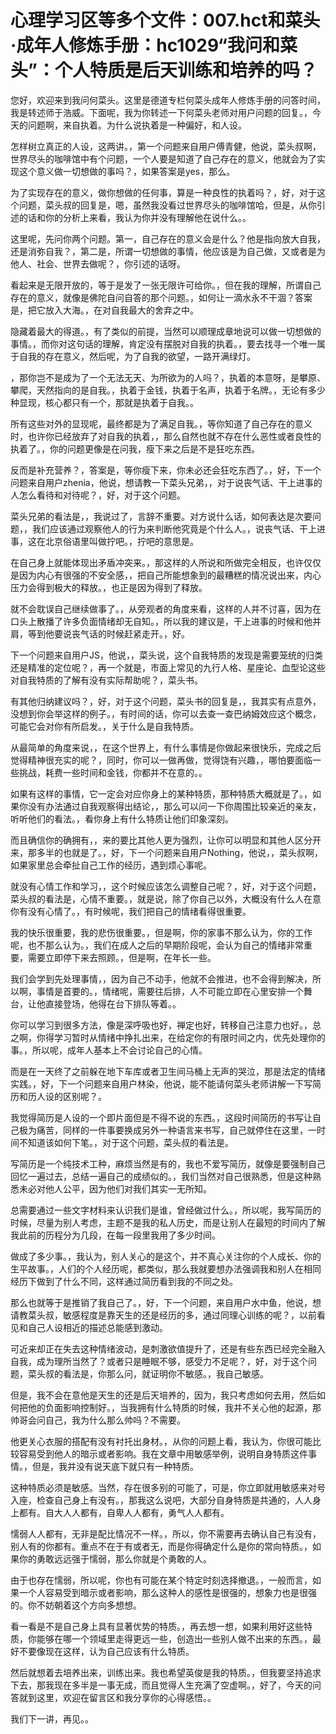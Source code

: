 # 心理学习区等多个文件：007.hct和菜头·成年人修炼手册：hc1029“我问和菜头”：个人特质是后天训练和培养的吗？

您好，欢迎来到我问何菜头。这里是德道专栏何菜头成年人修炼手册的问答时间，我是转述师于浩威。下面呢，我为你转述一下何菜头老师对用户问题的回复。，今天的问题啊，来自执着。为什么说执着是一种偏好，和人设。

怎样树立真正的人设，这两讲。，第一个问题来自用户傅青健，他说，菜头叔啊，世界尽头的咖啡馆中有个问题，一个人要是知道了自己存在的意义，他就会为了实现这个意义做一切想做的事吗？，如果答案是yes，那么。

为了实现存在的意义，做你想做的任何事，算是一种良性的执着吗？，好，对于这个问题，菜头叔的回复是，嗯，虽然我没看过世界尽头的咖啡馆哈，但是，从你引述的话和你的分析上来看，我认为你并没有理解他在说什么。。

这里呢，先问你两个问题。第一，自己存在的意义会是什么？他是指向放大自我，还是消弥自我？，第二是，所谓一切想做的事情，他应该是为自己做，又或者是为他人、社会、世界去做呢？，你引述的话呀。

看起来是无限开放的，等于是发了一张无限许可给你。，但在我的理解，所谓自己存在的意义，就像是佛陀自问自答的那个问题。，如何让一滴水永不干涸？答案是，把它放入大海。，在对自我最大的舍弃之中。

隐藏着最大的得道。，有了类似的前提，当然可以顺理成章地说可以做一切想做的事情。，而你对这句话的理解，肯定没有摆脱对自我的执着。，要去找寻一个唯一属于自我的存在意义，然后呢，为了自我的欲望，一路开满绿灯。

，那你岂不是成为了一个无法无天、为所欲为的人吗？，执着的本意呀，是攀原、攀爬，天然指向的是自我。，执着于金钱，执着于名声，执着于名牌。，无论有多少种显现，核心都只有一个，那就是执着于自我。。

所有这些对外的显现呢，最终都是为了满足自我。，等你知道了自己存在的意义时，也许你已经放弃了对自我的执着，，那么自然也就不存在什么恶性或者良性的执着了。，你的问题更像是在问我，瘦下来之后是不是狂吃东西。

反而是补充营养？，答案是，等你瘦下来，你未必还会狂吃东西了。，好，下一个问题来自用户zhenia，他说，想请教一下菜头兄弟，，对于说丧气话、干上进事的人怎么看待和对待呢？，好，对于这个问题。

菜头兄弟的看法是，，我说过了，言辞不重要。对方说什么话，如何表达是次要问题，，我们应该通过观察他人的行为来判断他究竟是个什么人。，说丧气话、干上进事，这在北京俗语里叫做拧吧。，拧吧的意思是。

在自己身上就能体现出矛盾冲突来。，那这样的人所说和所做完全相反，也许仅仅是因为内心有很强的不安全感，，把自己所能想象到的最糟糕的情况说出来，内心压力会得到极大的释放。，也正是因为得到了释放。

就不会耽误自己继续做事了。，从旁观者的角度来看，这样的人并不讨喜，因为在口头上散播了许多负面情绪却无自知。，所以我的建议是，干上进事的时候和他并肩，等到他要说丧气话的时候赶紧走开。，好。

下一个问题来自用户JS，他说，，菜头说，这个自我特质的发现是需要笼统的归类还是精准的定位呢？，再一个就是，市面上常见的九行人格、星座论、血型论这些对自我特质的了解有没有实际帮助呢？，菜头书。

有其他归纳建议吗？，好，对于这个问题，菜头书的回复是，，我其实有点意外，没想到你会举这样的例子。，有时间的话，你可以去查一查巴纳姆效应这个概念，可能它会对你有所启发。，关于什么是自我特质。

从最简单的角度来说，，在这个世界上，有什么事情是你做起来很快乐，完成之后觉得精神很充实的呢？，同时，你可以一做再做，觉得饶有兴趣，，哪怕要面临一些挑战，耗费一些时间和金钱，你都并不在意的。。

如果有这样的事情，它一定会对应你身上的某种特质，那种特质大概就是了。，如果你没有办法通过自我观察得出结论，，那么可以问一下你周围比较亲近的亲友，听听他们的看法。，看你身上有什么特质让他们印象深刻。

而且确信你的确拥有，，来的要比其他人更为强烈，让你可以明显和其他人区分开来，那多半的也就是了。，好，下一个问题来自用户Nothing，他说，，菜头叔啊，如果家里总会牵扯自己工作的经历，遇到烦心事呢。

就没有心情工作和学习，，这个时候应该怎么调整自己呢？，好，对于这个问题，菜头叔的看法是，心情不重要。，就是说，除了你自己以外，大概没有什么人在意你有没有心情了。，有时候呢，我们把自己的情绪看得很重要。

我的快乐很重要，我的悲伤很重要。，但是啊，你的家事不那么认为，你的工作呢，也不那么认为。，我们在成人之后的早期阶段呢，会认为自己的情绪非常重要，需要立即停下来去照顾。，但是啊，在年长一些。

我们会学到先处理事情，，因为自己不动手，他就不会推进，也不会得到解决，所以啊，事情是首要的。，情绪呢，需要往后排，人不可能立即在心里安排一个舞台，让他直接登场，他得在台下排队等着。。

你可以学习到很多方法，像是深呼吸也好，禅定也好，转移自己注意力也好。，总之啊，你得学习暂时从情绪中挣扎出来，在给定你的有限时间之内，优先处理你的事。，所以呢，成年人基本上不会讨论自己的心情。

而是在一天终了之前躲在地下车库或者卫生间马桶上无声的哭泣，那是法定的情绪实践。，好，下一个问题来自用户林染，他说，能不能请何菜头老师讲解一下写简历和历人设的区别呢？。

我觉得简历是人设的一个即片面但是不得不说的东西。，这段时间简历的书写让自己极为痛苦，同样的一件事要换成另外一种语言来书写，自己就停住在这里，一时间不知道该如何下笔。，对于这个问题，菜头叔的看法是。

写简历是一个纯技术工种，麻烦当然是有的，我也不爱写简历，就像是要强制自己回忆一遍过去，总结一遍自己的成绩似的。，我们当然对自己很熟悉，但是这种熟悉未必对他人公平，因为他们对我们其实一无所知。

总需要通过一些文字材料来认识我们是谁，曾经做过什么。，所以呢，我写简历的时候，尽量为别人考虑，主题不是我的私人历史，而是让别人在最短的时间内了解我此前的历程分为几段，在每一段里我用了多少时间。

做成了多少事。，我认为，别人关心的是这个，并不真心关注你的个人成长、你的生平故事。，人们的个人经历呢，都类似，那么我就要想办法强调我和别人在相同经历下做到了什么不同，这样通过简历看到我的不同之处。

那么也就等于是推销了我自己了。，好，下一个问题，来自用户水中鱼，他说，想请教菜头叔，敏感程度是靠天生的还是经历的多，通过同理心训练的呢？，以前看见和自己人设相近的描述总能感到激动。

可近来却正在失去这种情绪波动，是刺激欲值提升了，还是有些东西已经完全融入自我，成为理所当然了？或者只是睡眠不够，感受力不足呢？，好，对于这个问题，菜头叔的看法是，你那么问，就证明你不敏感。，我自己敏感。

但是，我不会在意他是天生的还是后天培养的，因为，我只考虑如何去用，然后如何把他的负面影响控制好。，当我拥有什么特质的时候，我并不关心他的起源，那帅哥会问自己，我为什么那么帅吗？不需要。

他更关心衣服的搭配有没有衬托出身材。，从你的问题上看，我认为，你很可能比较容易受到他人的暗示或者影响。我在文章中用敏感举例，说明自身特质这件事情。，但是，我并没有说天底下就只有一种特质。

这种特质必须是敏感。当然，存在很多别的可能了，可是，你立即就用敏感来对号入座，检查自己身上有没有。，那我这么说吧，大部分自身特质是共通的，人人身上都有。自大人人都有，自卑人人都有，勇气人人都有。

懦弱人人都有，无非是配比情况不一样。，所以，你不需要再去确认自己有没有，别人有的你都有。重点不在于有或者无，而是你得确定什么是你的常向特质。，如果你的勇敢远远强于懦弱，那么你就是个勇敢的人。

由于也存在懦弱，所以呢，你也有可能在某个特定时刻选择撤退。，一般而言，如果一个人容易受到暗示或者影响，那么这种人的感性是很强的，想象力也是很强的。你不妨朝着这个方向多想想。

看一看是不是自己身上具有显著优势的特质。，再去想一想，如果利用好这些特质，你能够在哪一个领域里走得更远一些，创造出一些别人做不出来的东西。，最好不要像现在这样，认为自己应该有什么特质。

然后就想着去培养出来，训练出来。我也希望英俊是我的特质。，但我要坚持追求下去，那我现在多半是一事无成，而且觉得人生充满了空虚啊。，好了，今天的问答就到这里，欢迎在留言区和我分享你的心得感悟。。

我们下一讲，再见。。